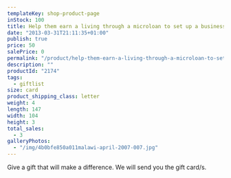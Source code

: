 ```yaml
---
templateKey: shop-product-page
inStock: 100
title: Help them earn a living through a microloan to set up a business
date: "2013-03-31T21:11:35+01:00"
publish: true
price: 50
salePrice: 0
permalink: "/product/help-them-earn-a-living-through-a-microloan-to-set-up-a-business"
description: ""
productId: "2174"
tags:
  - giftlist
size: card
product_shipping_class: letter
weight: 4
length: 147
width: 104
height: 3
total_sales:
  - 3
galleryPhotos:
  - "/img/4b0bfe850a011malawi-april-2007-007.jpg"
---
```


Give a gift that will make a difference. We will send you the gift card/s.
